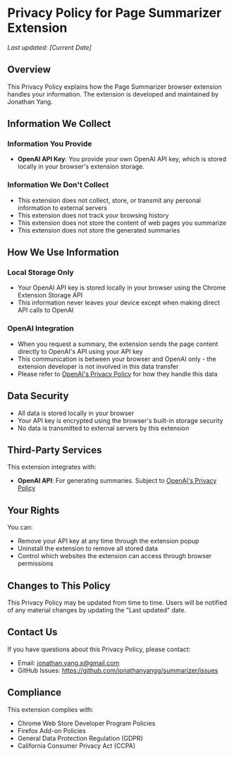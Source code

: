 # Privacy Policy for Page Summarizer Extension

*Last updated: [Current Date]*

## Overview

This Privacy Policy explains how the Page Summarizer browser extension handles your information. The extension is developed and maintained by Jonathan Yang.

## Information We Collect

### Information You Provide
- **OpenAI API Key**: You provide your own OpenAI API key, which is stored locally in your browser's extension storage.

### Information We Don't Collect
- This extension does not collect, store, or transmit any personal information to external servers
- This extension does not track your browsing history
- This extension does not store the content of web pages you summarize
- This extension does not store the generated summaries

## How We Use Information

### Local Storage Only
- Your OpenAI API key is stored locally in your browser using the Chrome Extension Storage API
- This information never leaves your device except when making direct API calls to OpenAI

### OpenAI Integration
- When you request a summary, the extension sends the page content directly to OpenAI's API using your API key
- This communication is between your browser and OpenAI only - the extension developer is not involved in this data transfer
- Please refer to [OpenAI's Privacy Policy](https://openai.com/privacy/) for how they handle this data

## Data Security

- All data is stored locally in your browser
- Your API key is encrypted using the browser's built-in storage security
- No data is transmitted to external servers by this extension

## Third-Party Services

This extension integrates with:
- **OpenAI API**: For generating summaries. Subject to [OpenAI's Privacy Policy](https://openai.com/privacy/)

## Your Rights

You can:
- Remove your API key at any time through the extension popup
- Uninstall the extension to remove all stored data
- Control which websites the extension can access through browser permissions

## Changes to This Policy

This Privacy Policy may be updated from time to time. Users will be notified of any material changes by updating the "Last updated" date.

## Contact Us

If you have questions about this Privacy Policy, please contact:
- Email: jonathan.yang.x@gmail.com
- GitHub Issues: https://github.com/jonathanyangg/summarizer/issues

## Compliance

This extension complies with:
- Chrome Web Store Developer Program Policies
- Firefox Add-on Policies
- General Data Protection Regulation (GDPR)
- California Consumer Privacy Act (CCPA) 
